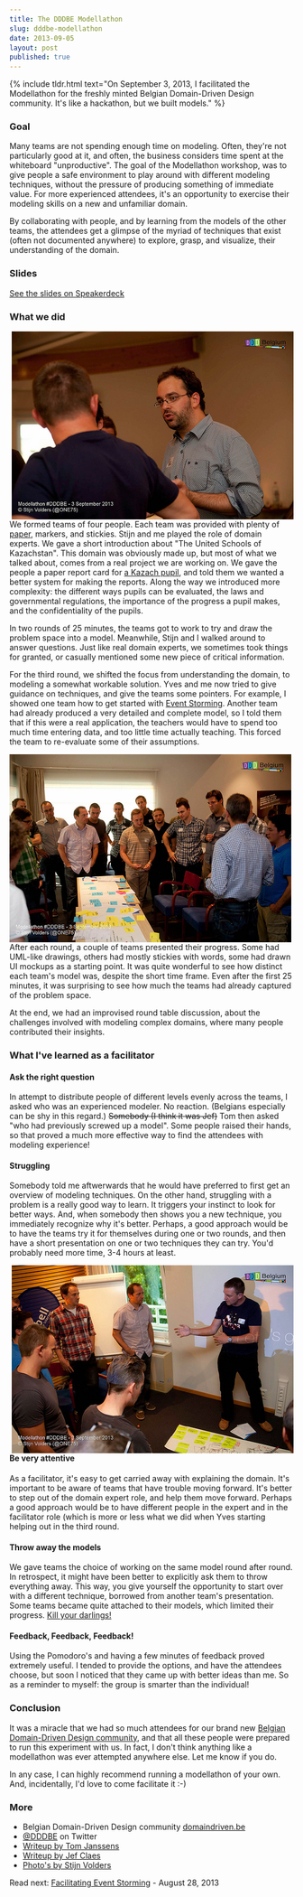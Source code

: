 ```yaml
---
title: The DDDBE Modellathon
slug: dddbe-modellathon
date: 2013-09-05
layout: post
published: true
---
```


{% include tldr.html text="On September 3, 2013, I facilitated the Modellathon for the freshly minted Belgian Domain-Driven Design community. It's like a hackathon, but we built models." %}


### Goal

Many teams are not spending enough time on modeling. Often, they're not particularly good at it, and often, the business
considers time spent at the whiteboard "unproductive". The goal of the Modellathon workshop, was to give people a safe
environment to play around with different modeling techniques, without the pressure of producing something of immediate
value. For more experienced attendees, it's an opportunity to exercise their modeling skills on a new and unfamiliar domain.

By collaborating with people, and by learning from the models of the other teams, the attendees get a glimpse of the myriad
 of techniques that exist (often not documented anywhere) to explore, grasp, and visualize, their understanding of the domain.

### Slides

<script async class="speakerdeck-embed" data-id="105cfa00f86b0130e851227600bb7d26" data-ratio="1.33333333333333" src="//speakerdeck.com/assets/embed.js"></script>
[See the slides on Speakerdeck](https://speakerdeck.com/mathiasverraes/dddbe-modellathon-2013)

### What we did

<img style="float:right;margin-left: 10px" src="/img/posts/2013-09-05-modellathon/mathias_verraes_at_dddbe.jpg" alt="Mathias at DDDBE">

We formed teams of four people. Each team was provided with plenty of [paper](http://www.ikea.com/be/nl/catalog/products/20152281/),
markers, and stickies. Stijn and me played the role of domain experts. We gave a short introduction about "The United Schools of Kazachstan".
This domain was obviously made up, but most of what we talked about, comes from a real project we are working on. We gave the people a
paper report card for [a Kazach pupil](https://twitter.com/DDD_Borat), and told them we wanted a better system for making the reports. Along the way we introduced
more complexity: the different ways pupils can be evaluated, the laws and governmental regulations, the importance of the progress a pupil
 makes, and the confidentiality of the pupils.

In two rounds of 25 minutes, the teams got to work to try and draw the problem space into a model. Meanwhile, Stijn and I walked around to answer questions.
Just like real domain experts, we sometimes took things for granted, or casually mentioned some new piece of critical information.

For the third round, we shifted the focus from understanding the domain, to modeling a somewhat workable solution. Yves and me
now tried to give guidance on techniques, and give the teams some pointers. For example, I showed one team how to get started with
[Event Storming](http://verraes.net/2013/08/facilitating-event-storming/). Another team had already produced a very detailed
and complete model, so I told them that if this were a real application, the teachers would have to spend too much time entering
data, and too little time actually teaching. This forced the team to re-evaluate some of their assumptions.

<img style="float:left;margin-right: 10px" src="/img/posts/2013-09-05-modellathon/presenting_a_model_at_dddbe.jpg" alt="Presenting a model at DDDBE">

After each round, a couple of teams presented their progress. Some had UML-like drawings, others had mostly stickies with words, some had
drawn UI mockups as a starting point. It was quite wonderful to see how distinct each team's model was, despite the short time frame.
Even after the first 25 minutes, it was surprising to see how much the teams had already captured of the problem space.

At the end, we had an improvised round table discussion, about the challenges involved with modeling complex domains, where many people
contributed their insights.


### What I've learned as a facilitator


#### Ask the right question

In attempt to distribute people of different levels evenly across the teams, I asked who was an experienced modeler. No reaction.
 (Belgians especially can be shy in this regard.)
<del>Somebody (I think it was Jef)</del> Tom then asked "who had previously screwed up a model". Some people raised their hands, so that
proved a much more effective way to find the attendees with modeling experience!

#### Struggling

Somebody told me aftwerwards that he would have preferred to first get an overview of modeling techniques. On the other hand,
struggling with a problem is a really good way to learn. It triggers your instinct to look for better ways. And, when somebody
then shows you a new technique, you immediately recognize why it's better. Perhaps, a good approach would be to have the teams
try it for themselves during one or two rounds, and then have a short presentation on one or two techniques they can try.
You'd probably need more time, 3-4 hours at least.

<img style="float:right;margin-left: 10px" src="/img/posts/2013-09-05-modellathon/tom_janssens_at_dddbe.jpg" alt="Presenting a model at DDDBE">

#### Be very attentive

As a facilitator, it's easy to get carried away with explaining the domain. It's important to be aware of teams that have trouble
 moving forward. It's better to step out of the domain expert role, and help them move forward. Perhaps a good approach would be to
 have different people in the expert and in the facilitator role (which is more or less what we did when Yves starting helping
 out in the third round.

#### Throw away the models

We gave teams the choice of working on the same model round after round. In retrospect, it might have been better to explicitly
ask them to throw everything away. This way, you give yourself the opportunity to start over with a different technique, borrowed
from another team's presentation. Some teams became quite attached to their models, which limited their progress. [Kill your darlings!](http://c2.com/cgi/wiki?PlanToThrowOneAway)

#### Feedback, Feedback, Feedback!

Using the Pomodoro's and having a few minutes of feedback proved extremely useful. I tended to provide the options, and have
the attendees choose, but soon I noticed that they came up with better ideas than me. So as a reminder to myself: the group
is smarter than the individual!

### Conclusion

It was a miracle that we had so much attendees for our brand new [Belgian Domain-Driven Design community](http://domaindriven.be),
and that all these people were prepared to run this experiment with us. In fact, I don't think anything like a modellathon
was ever attempted anywhere else. Let me know if you do.

In any case, I can highly recommend running a modellathon of your own. And, incidentally, I'd love to come facilitate it :-)

### More

- Belgian Domain-Driven Design community [domaindriven.be](http://domaindriven.be)
- [@DDDBE](http://twitter.com/DDDBE) on Twitter
- [Writeup by Tom Janssens](http://tojans.me/blog/2013/09/04/the-very-first-dddbe-event-the-modellathon/)
- [Writeup by Jef Claes](http://www.jefclaes.be/2013/09/the-first-dddbe-modellathon.html)
- [Photo's by Stijn Volders](http://www.flickr.com/photos/91274760@N08/sets/72157635393106480/)

Read next: [Facilitating Event Storming](/2013/08/facilitating-event-storming/) - August 28, 2013